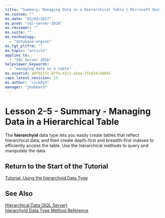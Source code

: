 ```yaml
---
title: "Summary: Managing Data in a Hierarchical Table | Microsoft Docs"
ms.custom: ""
ms.date: "03/03/2017"
ms.prod: "sql-server-2016"
ms.reviewer: ""
ms.suite: ""
ms.technology: 
  - "database-engine"
ms.tgt_pltfrm: ""
ms.topic: "article"
applies_to: 
  - "SQL Server 2016"
helpviewer_keywords: 
  - "managing data in a table"
ms.assetid: a0fd21fc-87fa-42c3-a3ae-1fed24cdd692
caps.latest.revision: 13
ms.author: "rickbyh"
manager: "jhubbard"
---
```

# Lesson 2-5 - Summary - Managing Data in a Hierarchical Table
The **hierarchyid** data type lets you easily create tables that reflect hierarchical data, and then create depth-first and breadth-first indexes to efficiently access the table. Use the hierarchical methods to query and manipulate the data.  
  
## Return to the Start of the Tutorial  
[Tutorial: Using the hierarchyid Data Type](../../../relational-databases/data-types/tutorials/tutorial-using-the-hierarchyid-data-type.md)  
  
## See Also  
[Hierarchical Data &#40;SQL Server&#41;](../../../relational-databases/hierarchical-data-sql-server.md)  
[hierarchyid Data Type Method Reference](../../../a9retired/hierarchyid-data-type-method-reference.md)  
  
  
  
